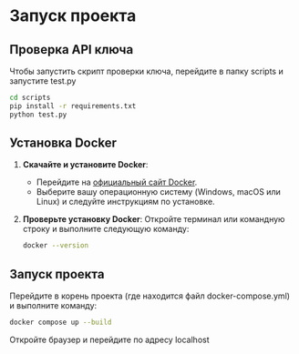 # Запуск проекта

## Проверка API ключа

Чтобы запустить скрипт проверки ключа, перейдите в папку scripts и запустите test.py

```bash
cd scripts
pip install -r requirements.txt
python test.py
```

## Установка Docker

1. **Скачайте и установите Docker**:
   - Перейдите на [официальный сайт Docker](https://www.docker.com/get-started).
   - Выберите вашу операционную систему (Windows, macOS или Linux) и следуйте инструкциям по установке.

2. **Проверьте установку Docker**:
   Откройте терминал или командную строку и выполните следующую команду:
   ```bash
   docker --version


## Запуск проекта
Перейдите в корень проекта (где находится файл docker-compose.yml) и выполните команду:
```bash
docker compose up --build
```

Откройте браузер и перейдите по адресу localhost
